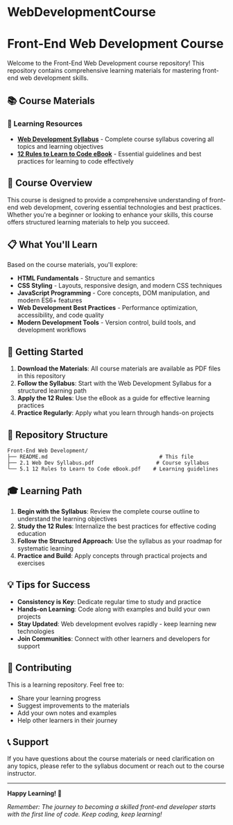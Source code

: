 # WebDevelopmentCourse
# Front-End Web Development Course

Welcome to the Front-End Web Development course repository! This repository contains comprehensive learning materials for mastering front-end web development skills.

## 📚 Course Materials

### 📖 Learning Resources

- **[Web Development Syllabus](./2.1%20Web%20Dev%20Syllabus.pdf)** - Complete course syllabus covering all topics and learning objectives
- **[12 Rules to Learn to Code eBook](./5.1%2012%20Rules%20to%20Learn%20to%20Code%20eBook%20[Updated%2026.11.18].pdf)** - Essential guidelines and best practices for learning to code effectively

## 🎯 Course Overview

This course is designed to provide a comprehensive understanding of front-end web development, covering essential technologies and best practices. Whether you're a beginner or looking to enhance your skills, this course offers structured learning materials to help you succeed.

## 📋 What You'll Learn

Based on the course materials, you'll explore:

- **HTML Fundamentals** - Structure and semantics
- **CSS Styling** - Layouts, responsive design, and modern CSS techniques
- **JavaScript Programming** - Core concepts, DOM manipulation, and modern ES6+ features
- **Web Development Best Practices** - Performance optimization, accessibility, and code quality
- **Modern Development Tools** - Version control, build tools, and development workflows

## 🚀 Getting Started

1. **Download the Materials**: All course materials are available as PDF files in this repository
2. **Follow the Syllabus**: Start with the Web Development Syllabus for a structured learning path
3. **Apply the 12 Rules**: Use the eBook as a guide for effective learning practices
4. **Practice Regularly**: Apply what you learn through hands-on projects

## 📁 Repository Structure

```
Front-End Web Development/
├── README.md                                    # This file
├── 2.1 Web Dev Syllabus.pdf                    # Course syllabus
└── 5.1 12 Rules to Learn to Code eBook.pdf    # Learning guidelines
```

## 🎓 Learning Path

1. **Begin with the Syllabus**: Review the complete course outline to understand the learning objectives
2. **Study the 12 Rules**: Internalize the best practices for effective coding education
3. **Follow the Structured Approach**: Use the syllabus as your roadmap for systematic learning
4. **Practice and Build**: Apply concepts through practical projects and exercises

## 💡 Tips for Success

- **Consistency is Key**: Dedicate regular time to study and practice
- **Hands-on Learning**: Code along with examples and build your own projects
- **Stay Updated**: Web development evolves rapidly - keep learning new technologies
- **Join Communities**: Connect with other learners and developers for support

## 🤝 Contributing

This is a learning repository. Feel free to:
- Share your learning progress
- Suggest improvements to the materials
- Add your own notes and examples
- Help other learners in their journey

## 📞 Support

If you have questions about the course materials or need clarification on any topics, please refer to the syllabus document or reach out to the course instructor.

---

**Happy Learning! 🎉**

*Remember: The journey to becoming a skilled front-end developer starts with the first line of code. Keep coding, keep learning!*
